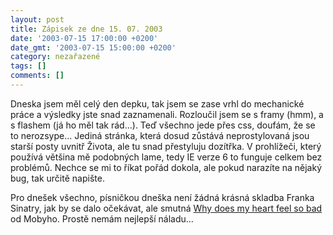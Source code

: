 ```yaml
---
layout: post
title: Zápisek ze dne 15. 07. 2003
date: '2003-07-15 17:00:00 +0200'
date_gmt: '2003-07-15 15:00:00 +0200'
category: nezařazené
tags: []
comments: []
---
```

<p>Dneska jsem měl celý den depku, tak jsem se zase vrhl do mechanické práce a výsledky  jste snad zaznamenali. Rozloučil jsem se s framy (hmm), a s flashem (já ho měl tak rád...).  Teď všechno jede přes css, doufám, že se to nerozsype... Jediná stránka, která dosud zůstává neprostylovaná jsou  starší posty uvnitř Života, ale tu snad přestyluju dozítřka. V prohlížeči, který používá  většina mě podobných lame, tedy IE verze 6 to funguje celkem bez problémů. Nechce se  mi to říkat pořád dokola, ale pokud narazíte na nějaký bug, tak určitě napište.</p>
<p>Pro dnešek všechno, písničkou dneška není žádná krásná skladba Franka Sinatry, jak  by se dalo očekávat, ale smutná <a href="art.php?a=why_so_bad.htm">Why does my heart feel so bad</a> od Mobyho.  Prostě nemám nejlepší náladu...</p>

